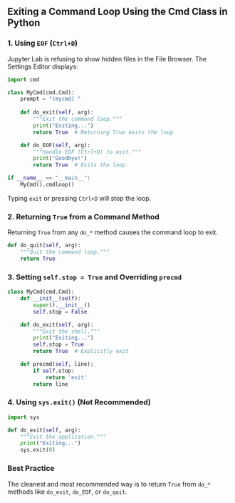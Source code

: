 ## Exiting a Command Loop Using the Cmd Class in Python

### 1. Using `EOF` (`Ctrl+D`)
Jupyter Lab is refusing to show hidden files in the File Browser. The Settings Editor displays:

```python
import cmd

class MyCmd(cmd.Cmd):
    prompt = "(mycmd) "
    
    def do_exit(self, arg):
        """Exit the command loop."""
        print("Exiting...")
        return True  # Returning True exits the loop

    def do_EOF(self, arg):
        """Handle EOF (Ctrl+D) to exit."""
        print("Goodbye!")
        return True  # Exits the loop

if __name__ == "__main__":
    MyCmd().cmdloop()
```

Typing `exit` or pressing `Ctrl+D` will stop the loop.

### 2. Returning `True` from a Command Method
Returning `True` from any `do_*` method causes the command loop to exit.

```python
def do_quit(self, arg):
    """Quit the command loop."""
    return True
```

### 3. Setting `self.stop = True` and Overriding `precmd`
```python
class MyCmd(cmd.Cmd):
    def __init__(self):
        super().__init__()
        self.stop = False

    def do_exit(self, arg):
        """Exit the shell."""
        print("Exiting...")
        self.stop = True
        return True  # Explicitly exit

    def precmd(self, line):
        if self.stop:
            return 'exit'
        return line
```

### 4. Using `sys.exit()` (Not Recommended)
```python
import sys

def do_exit(self, arg):
    """Exit the application."""
    print("Exiting...")
    sys.exit(0)
```

### Best Practice
The cleanest and most recommended way is to return `True` from `do_*` methods like `do_exit`, `do_EOF`, or `do_quit`.
